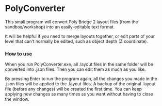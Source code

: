 # PolyConverter

This small program will convert Poly Bridge 2 layout files (from the sandbox/workshop)
into an easily-editable text format.

It will be helpful if you need to merge layouts together, or edit parts of your level
that can't normally be edited, such as object depth (Z coordinate).


### How to use

When you run PolyConverter.exe, all .layout files in the same folder will be converted into .json files.
Then you can edit them as much as you like.

By pressing Enter to run the program again, all the changes you made in the .json files
will be applied to the .layout files.
A backup of the original .layout file (before any changes) will be created the first time.
You can keep applying new changes as many times as you want without having to close the window.
    
